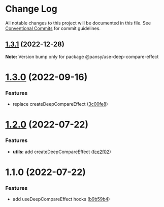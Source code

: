 # Change Log

All notable changes to this project will be documented in this file.
See [Conventional Commits](https://conventionalcommits.org) for commit guidelines.

## [1.3.1](https://github.com/pansyjs/react-hooks/compare/@pansy/use-deep-compare-effect@1.3.0...@pansy/use-deep-compare-effect@1.3.1) (2022-12-28)

**Note:** Version bump only for package @pansy/use-deep-compare-effect





# [1.3.0](https://github.com/pansyjs/react-hooks/compare/@pansy/use-deep-compare-effect@1.2.0...@pansy/use-deep-compare-effect@1.3.0) (2022-09-16)


### Features

* replace createDeepCompareEffect ([3c00fe8](https://github.com/pansyjs/react-hooks/commit/3c00fe8a33cac410f0c3d245e84027ca01431943))





# [1.2.0](https://github.com/pansyjs/react-hooks/compare/@pansy/use-deep-compare-effect@1.1.0...@pansy/use-deep-compare-effect@1.2.0) (2022-07-22)


### Features

* **utils:** add createDeepCompareEffect ([fce2f02](https://github.com/pansyjs/react-hooks/commit/fce2f02ea2f6de2ee858b9f149a32653aef7dc6e))





# 1.1.0 (2022-07-22)


### Features

* add useDeepCompareEffect hooks ([b9b59b4](https://github.com/pansyjs/react-hooks/commit/b9b59b4387fce4407bebc692b565f6184dac59fe))
